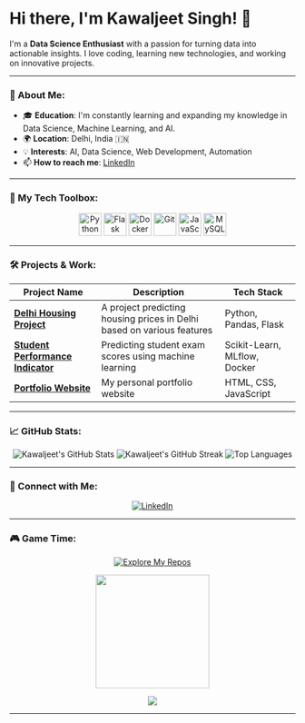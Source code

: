 # Hi there, I'm Kawaljeet Singh! 👋 

I'm a **Data Science Enthusiast** with a passion for turning data into actionable insights. I love coding, learning new technologies, and working on innovative projects.

---

### 🌟 About Me:
- 🎓 **Education**: I'm constantly learning and expanding my knowledge in Data Science, Machine Learning, and AI.
- 🌍 **Location**: Delhi, India 🇮🇳
- 💡 **Interests**: AI, Data Science, Web Development, Automation
- 📫 **How to reach me**: [LinkedIn](https://www.linkedin.com/in/kawaljeet-singh-071626282/) 

---

### 🚀 My Tech Toolbox:

<p align="center">
  <img src="https://cdn.jsdelivr.net/gh/devicons/devicon/icons/python/python-original.svg" height="40" alt="Python"/>
  <img src="https://cdn.jsdelivr.net/gh/devicons/devicon/icons/flask/flask-original-wordmark.svg" height="40" alt="Flask" />
  <img src="https://cdn.jsdelivr.net/gh/devicons/devicon/icons/docker/docker-original-wordmark.svg" height="40" alt="Docker"/>
  <img src="https://cdn.jsdelivr.net/gh/devicons/devicon/icons/git/git-plain.svg" height="40" alt="Git"/>
  <img src="https://cdn.jsdelivr.net/gh/devicons/devicon/icons/javascript/javascript-original.svg" height="40" alt="JavaScript"/>
  <img src="https://cdn.jsdelivr.net/gh/devicons/devicon/icons/mysql/mysql-original-wordmark.svg" height="40" alt="MySQL"/>
</p>

---

### 🛠️ Projects & Work:

| Project Name | Description | Tech Stack |
|--------------|-------------|------------|
| **[Delhi Housing Project](https://github.com/kaws26/Delhi_Housing_Price_Prediction_Project)** | A project predicting housing prices in Delhi based on various features | Python, Pandas, Flask |
| **[Student Performance Indicator](https://github.com/kaws26/MLProject)** | Predicting student exam scores using machine learning | Scikit-Learn, MLflow, Docker |
| **[Portfolio Website](https://github.com/kaws26/portfolio)** | My personal portfolio website | HTML, CSS, JavaScript |

---

### 📈 GitHub Stats:

<p align="center">
  <img src="https://github-readme-stats.vercel.app/api?username=kaws26&show_icons=true&theme=radical" alt="Kawaljeet's GitHub Stats"/>
  <img src="https://github-readme-streak-stats.herokuapp.com/?user=kaws26&theme=radical" alt="Kawaljeet's GitHub Streak"/>
  <img src="https://github-readme-stats.vercel.app/api/top-langs/?username=kaws26&layout=compact&theme=radical" alt="Top Languages"/>
</p>

---


### 🤝 Connect with Me:

<p align="center">
  <a href="https://www.linkedin.com/in/kawaljeet-singh-071626282/" target="_blank"><img src="https://img.shields.io/badge/LinkedIn-0077B5?style=for-the-badge&logo=linkedin&logoColor=white" alt="LinkedIn"/></a>
</p>

---

### 🎮 Game Time:

<p align="center">
  <a href="https://github.com/kaws26?tab=repositories&q=&type=&language=&sort=stargazers"><img src="https://img.shields.io/badge/-Explore%20my%20repos-blue?style=for-the-badge" alt="Explore My Repos"/></a>
</p>

<p align="center">
  <img src="https://media.giphy.com/media/JIX9t2j0ZTN9S/giphy.gif" width="200"/>
</p>


<p align="center">
  <a href="[https://www.linkedin.com/in/kawaljeet-singh](https://www.linkedin.com/in/kawaljeet-singh-071626282/)" target="_blank">
    <img src="https://img.shields.io/badge/LinkedIn-0077B5?style=for-the-badge&logo=linkedin&logoColor=white" />
  </a>
</p>

---

